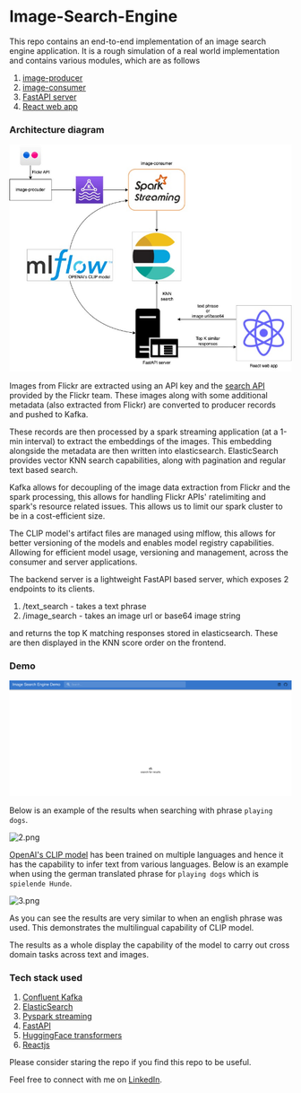 # Image-Search-Engine

This repo contains an end-to-end implementation of an image search engine application.
It is a rough simulation of a real world implementation and contains various modules, which are as follows

1. [image-producer](image-producer/README.md)
2. [image-consumer](image-consumer/README.md)
3. [FastAPI server](server/README.md)
4. [React web app](client/README.md)

### Architecture diagram

![architecture.jpg](imgs/architecture.jpg)

Images from Flickr are extracted using an API key and the
[search API](https://www.flickr.com/services/api/flickr.photos.search.html) provided by the Flickr team.
These images along with some additional metadata (also extracted from Flickr) are converted to producer records
and pushed to Kafka.

These records are then processed by a spark streaming application (at a 1-min interval) to extract the embeddings
of the images. This embedding alongside the metadata are then written into elasticsearch.
ElasticSearch provides vector KNN search capabilities, along with pagination and regular text based search.

Kafka allows for decoupling of the image data extraction from Flickr and the spark processing, this
allows for handling Flickr APIs' ratelimiting and spark's resource related issues.
This allows us to limit our spark cluster to be in a cost-efficient size.

The CLIP model's artifact files are managed using mlflow, this allows for better versioning of the models and enables
model registry capabilities. Allowing for efficient model usage, versioning and
management, across the consumer and server applications.

The backend server is a lightweight FastAPI based server, which exposes 2 endpoints to its clients.

1. /text_search - takes a text phrase
2. /image_search - takes an image url or base64 image string

and returns the top K matching responses stored in elasticsearch. These are then displayed in
the KNN score order on the frontend.

### Demo

![1.png](imgs/demo/1.png)

Below is an example of the results when searching with phrase `playing dogs`.

![2.png](imgs/demo/2.png)

[OpenAI's CLIP model](https://openai.com/research/clip) has been trained on multiple languages and
hence it has the capability to infer text from various languages. Below is an example
when using the german translated phrase for `playing dogs` which is `spielende Hunde`.

![3.png](imgs/demo/3.png)

As you can see the results are very similar to when an english phrase was used.
This demonstrates the multilingual capability of CLIP model.

The results as a whole display the capability of the model to carry out cross domain tasks across text and images.

### Tech stack used

1. [Confluent Kafka](https://www.confluent.io/lp/apache-kafka)
2. [ElasticSearch](https://www.elastic.co/elasticsearch/)
3. [Pyspark streaming](https://spark.apache.org/docs/latest/streaming-programming-guide.html)
4. [FastAPI](https://fastapi.tiangolo.com/lo/)
5. [HuggingFace transformers](https://huggingface.co/)
6. [Reactjs](https://react.dev/)

Please consider staring the repo if you find this repo to be useful.

Feel free to connect with me on [LinkedIn](https://www.linkedin.com/in/basava-sai-naga-viswa-chaitanya-665083172/).
